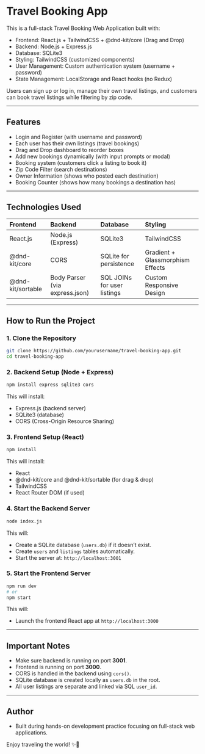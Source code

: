 # Travel Booking App

This is a full-stack Travel Booking Web Application built with:

- Frontend: React.js + TailwindCSS + @dnd-kit/core (Drag and Drop)
- Backend: Node.js + Express.js
- Database: SQLite3
- Styling: TailwindCSS (customized components)
- User Management: Custom authentication system (username + password)
- State Management: LocalStorage and React hooks (no Redux)

Users can sign up or log in, manage their own travel listings, and customers can book travel listings while filtering by zip code.

---

## Features
- Login and Register (with username and password)
- Each user has their own listings (travel bookings)
- Drag and Drop dashboard to reorder boxes
- Add new bookings dynamically (with input prompts or modal)
- Booking system (customers click a listing to book it)
- Zip Code Filter (search destinations)
- Owner Information (shows who posted each destination)
- Booking Counter (shows how many bookings a destination has)

---

## Technologies Used

| Frontend | Backend | Database | Styling |
|:---|:---|:---|:---|
| React.js | Node.js (Express) | SQLite3 | TailwindCSS |
| @dnd-kit/core | CORS | SQLite for persistence | Gradient + Glassmorphism Effects |
| @dnd-kit/sortable | Body Parser (via express.json) | SQL JOINs for user listings | Custom Responsive Design |

---

## How to Run the Project

### 1. Clone the Repository
```bash
git clone https://github.com/yourusername/travel-booking-app.git
cd travel-booking-app
```

### 2. Backend Setup (Node + Express)
```bash
npm install express sqlite3 cors
```

This will install:
- Express.js (backend server)
- SQLite3 (database)
- CORS (Cross-Origin Resource Sharing)

### 3. Frontend Setup (React)
```bash
npm install
```

This will install:
- React
- @dnd-kit/core and @dnd-kit/sortable (for drag & drop)
- TailwindCSS
- React Router DOM (if used)

### 4. Start the Backend Server
```bash
node index.js
```

This will:
- Create a SQLite database (`users.db`) if it doesn’t exist.
- Create `users` and `listings` tables automatically.
- Start the server at: `http://localhost:3001`

### 5. Start the Frontend Server
```bash
npm run dev
# or
npm start
```

This will:
- Launch the frontend React app at `http://localhost:3000`

---

## Important Notes
- Make sure backend is running on port **3001**.
- Frontend is running on port **3000**.
- CORS is handled in the backend using `cors()`.
- SQLite database is created locally as `users.db` in the root.
- All user listings are separate and linked via SQL `user_id`.

---

## Author
- Built during hands-on development practice focusing on full-stack web applications.

Enjoy traveling the world! ✨🚀
